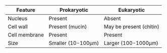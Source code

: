 |  Feature | Prokaryotic | Eukaryotic  |
| --- | --- | --- |
|  Nucleus | Present | Absent  |
|  Cell wall | Present (mucin) | May be present (chitin)  |
|  Cell membrane | Present | Present  |
|  Size | Smaller (10-100µm) | Larger (100-1000µm)  |